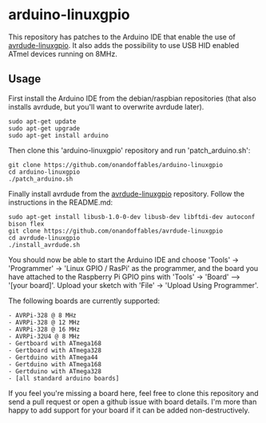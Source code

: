 arduino-linuxgpio
=================

This repository has patches to the Arduino IDE that enable the use of [avrdude-linuxgpio](https://github.com/onandoffables/avrdude-linuxgpio). It also adds the possibility to use USB HID enabled ATmel devices running on 8MHz.

Usage
-----

First install the Arduino IDE from the debian/raspbian repositories (that also installs avrdude, but you'll want to overwrite avrdude later).

	sudo apt-get update
	sudo apt-get upgrade
	sudo apt-get install arduino

Then clone this 'arduino-linuxgpio' repository and run 'patch_arduino.sh':

	git clone https://github.com/onandoffables/arduino-linuxgpio
	cd arduino-linuxgpio
	./patch_arduino.sh

Finally install avrdude from the [avrdude-linuxgpio](https://github.com/onandoffables/avrdude-linuxgpio) repository. Follow the instructions in the README.md:

	sudo apt-get install libusb-1.0-0-dev libusb-dev libftdi-dev autoconf bison flex
	git clone https://github.com/onandoffables/avrdude-linuxgpio
	cd avrdude-linuxgpio
	./install_avrdude.sh

You should now be able to start the Arduino IDE and choose 'Tools' -> 'Programmer' -> 'Linux GPIO / RasPi' as the programmer, and the board you have attached to the Raspberry Pi GPIO pins with 'Tools' -> 'Board' --> '[your board]'. Upload your sketch with 'File' -> 'Upload Using Programmer'.

The following boards are currently supported:

	- AVRPi-328 @ 8 MHz
	- AVRPi-328 @ 12 MHz
	- AVRPi-328 @ 16 MHz
	- AVRPi-32U4 @ 8 MHz
	- Gertboard with ATmega168
	- Gertboard with ATmega328
	- Gertduino with ATmega44
	- Gertduino with ATmega168
	- Gertduino with ATmega328
	- [all standard arduino boards]

If you feel you're missing a board here, feel free to clone this repository and send a pull request or open a github issue with board details. I'm more than happy to add support for your board if it can be added non-destructively.
